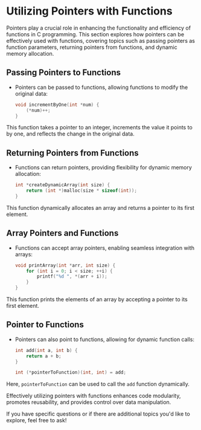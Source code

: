 # Utilizing Pointers with Functions

Pointers play a crucial role in enhancing the functionality and efficiency of functions in C programming. This section
explores how pointers can be effectively used with functions, covering topics such as passing pointers as function
parameters, returning pointers from functions, and dynamic memory allocation.

## **Passing Pointers to Functions**

- Pointers can be passed to functions, allowing functions to modify the original data:

    ```c
    void incrementByOne(int *num) {
        (*num)++;
    }
    ```

This function takes a pointer to an integer, increments the value it points to by one, and reflects the change in the
original data.

## **Returning Pointers from Functions**

- Functions can return pointers, providing flexibility for dynamic memory allocation:

    ```c
    int *createDynamicArray(int size) {
        return (int *)malloc(size * sizeof(int));
    }
    ```

This function dynamically allocates an array and returns a pointer to its first element.

## **Array Pointers and Functions**

- Functions can accept array pointers, enabling seamless integration with arrays:

    ```c
    void printArray(int *arr, int size) {
        for (int i = 0; i < size; ++i) {
            printf("%d ", *(arr + i));
        }
    }
    ```

This function prints the elements of an array by accepting a pointer to its first element.

## **Pointer to Functions**

- Pointers can also point to functions, allowing for dynamic function calls:

    ```c
    int add(int a, int b) {
        return a + b;
    }

    int (*pointerToFunction)(int, int) = add;
    ```

Here, `pointerToFunction` can be used to call the `add` function dynamically.

Effectively utilizing pointers with functions enhances code modularity, promotes reusability, and provides control over
data manipulation.

If you have specific questions or if there are additional topics you'd like to explore, feel free to ask!